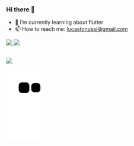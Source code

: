 ### Hi there 👋
- 🌱 I’m currently learning about flutter
- 📫 How to reach me: lucastonussi@gmail.com
 <div>
  <a href="https://github.com/lstonussi">
  <img height="180em" src="https://github-readme-stats.vercel.app/api?username=lstonussi&show_icons=true&theme=dracula&include_all_commits=true&count_private=true"/>
  <img height="180em" src="https://github-readme-stats.vercel.app/api/top-langs/?username=lstonussi&layout=compact&langs_count=7&theme=dracula"/>
</div>
  
  ##
 
<div> 
  <a href="https://www.linkedin.com/in/lucastonussi/" target="_blank"><img src="https://img.shields.io/badge/-LinkedIn-%230077B5?style=for-the-badge&logo=linkedin&logoColor=white" target="_blank"></a> 
 
  ![Snake animation](https://github.com/rafaballerini/rafaballerini/blob/output/github-contribution-grid-snake.svg)
 
</div>

<!--
**lstonussi/lstonussi** is a ✨ _special_ ✨ repository because its `README.md` (this file) appears on your GitHub profile.

Here are some ideas to get you started:

- 🔭 I’m currently working on ...
- 👯 I’m looking to collaborate on ...
- 🤔 I’m looking for help with ...
- 💬 Ask me about ...
- 😄 Pronouns: ...
- ⚡ Fun fact: ...
-->
